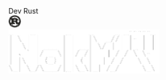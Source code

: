 <div style="display: inline_block">
<span>Dev Rust</span>
<br>
<img width="25px" src="rust.png">
<br>
<img width="300px" src="nokyr.png">

</div>
